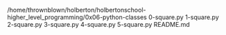 /home/thrownblown/holberton/holbertonschool-higher_level_programming/0x06-python-classes
0-square.py
1-square.py
2-square.py
3-square.py
4-square.py
5-square.py
README.md
